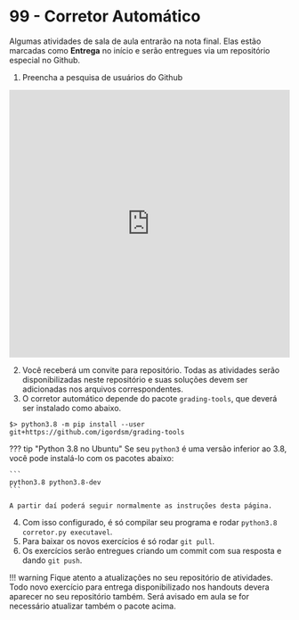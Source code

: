 # 99 - Corretor Automático

Algumas atividades de sala de aula entrarão na nota final. Elas estão marcadas como **Entrega** no início e serão entregues via um repositório especial no Github.

1. Preencha a pesquisa de usuários do Github

<iframe width="640px" height= "480px" src= "https://forms.office.com/Pages/ResponsePage.aspx?id=wKZwY5B7CUe9blnCjt6DOy1oY8Gb_ghOlbw3-aL0eF5UMTZONERZTEFPVEdQUERaSFdZQURQWEsyTCQlQCN0PWcu&embed=true" frameborder= "0" marginwidth= "0" marginheight= "0" style= "border: none; max-width:100%; max-height:100vh" allowfullscreen webkitallowfullscreen mozallowfullscreen msallowfullscreen> </iframe>

2. Você receberá um convite para repositório. Todas as atividades serão disponibilizadas neste repositório e suas soluções devem ser adicionadas nos arquivos correspondentes. 
3. O corretor automático depende do pacote `grading-tools`, que deverá ser instalado como abaixo.

```shell
$> python3.8 -m pip install --user git+https://github.com/igordsm/grading-tools
```

??? tip "Python 3.8 no Ubuntu"
    Se seu `python3` é uma versão inferior ao 3.8, você pode instalá-lo com os pacotes abaixo:

    ```
    python3.8 python3.8-dev 
    ``` 

    A partir daí poderá seguir normalmente as instruções desta página.

4. Com isso configurado, é só compilar seu programa e rodar `python3.8 corretor.py executavel`. 
5. Para baixar os novos exercícios é só rodar `git pull`. 
6. Os exercícios serão entregues criando um commit com sua resposta e dando `git push`. 

!!! warning
    Fique atento a atualizações no seu repositório de atividades. Todo novo exercício para entrega disponibilizado nos handouts devera aparecer no seu repositório também. Será avisado em aula se for necessário atualizar também o pacote acima.
